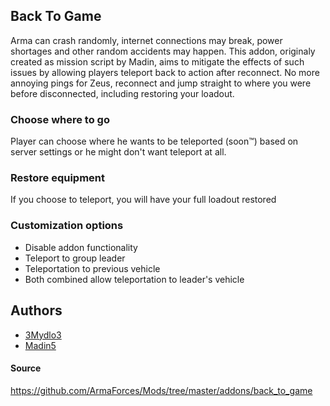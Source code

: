 ## Back To Game

Arma can crash randomly, internet connections may break, power shortages and other random accidents may happen. This addon, originaly created as mission script by Madin, aims to mitigate the effects of such issues by allowing players teleport back to action after reconnect. No more annoying pings for Zeus, reconnect and jump straight to where you were before disconnected, including restoring your loadout.

### Choose where to go

Player can choose where he wants to be teleported (soon™) based on server settings or he might don't want teleport at all.

### Restore equipment

If you choose to teleport, you will have your full loadout restored

### Customization options

- Disable addon functionality
- Teleport to group leader
- Teleportation to previous vehicle
- Both combined allow teleportation to leader's vehicle

## Authors

- [3Mydlo3](https://github.com/3Mydlo3)
- [Madin5](https://github.com/Madin5)

#### Source
https://github.com/ArmaForces/Mods/tree/master/addons/back_to_game
